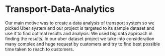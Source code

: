 # Transport-Data-Analytics

Our main motive was to create a data analysis of transport system so we picked Uber system and our project is targeted to its sample dataset and use it to find optimal results 
and analysis. We used big data approach in finding the results. In our uber dataset project we take into consideration many complex and huge request by customers and try to find 
best possible time taken to reach to customers. 
